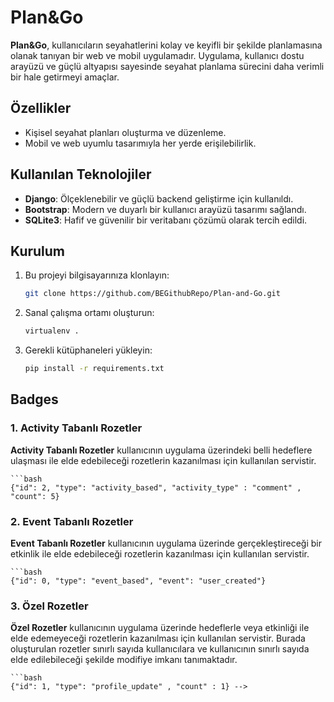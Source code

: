 # Plan&Go

**Plan&Go**, kullanıcıların seyahatlerini kolay ve keyifli bir şekilde planlamasına olanak tanıyan bir web ve mobil uygulamadır. Uygulama, kullanıcı dostu arayüzü ve güçlü altyapısı sayesinde seyahat planlama sürecini daha verimli bir hale getirmeyi amaçlar.

## Özellikler
- Kişisel seyahat planları oluşturma ve düzenleme.
- Mobil ve web uyumlu tasarımıyla her yerde erişilebilirlik.

## Kullanılan Teknolojiler
- **Django**: Ölçeklenebilir ve güçlü backend geliştirme için kullanıldı.
- **Bootstrap**: Modern ve duyarlı bir kullanıcı arayüzü tasarımı sağlandı.
- **SQLite3**: Hafif ve güvenilir bir veritabanı çözümü olarak tercih edildi.

## Kurulum
1. Bu projeyi bilgisayarınıza klonlayın:
   ```bash
   git clone https://github.com/BEGithubRepo/Plan-and-Go.git

2. Sanal çalışma ortamı oluşturun:
    ```bash
    virtualenv .

3. Gerekli kütüphaneleri yükleyin:
    ```bash
   pip install -r requirements.txt

## Badges

### **1. Activity Tabanlı Rozetler**

**Activity Tabanlı Rozetler** kullanıcının uygulama üzerindeki belli hedeflere ulaşması ile elde edebileceği rozetlerin kazanılması için kullanılan servistir.
 
    ```bash
    {"id": 2, "type": "activity_based", "activity_type" : "comment" , "count": 5}

### **2. Event Tabanlı Rozetler**

**Event Tabanlı Rozetler** kullanıcının uygulama üzerinde gerçekleştireceği bir etkinlik ile elde edebileceği rozetlerin kazanılması için kullanılan servistir.

    ```bash
    {"id": 0, "type": "event_based", "event": "user_created"}

### 3. Özel Rozetler

**Özel Rozetler** kullanıcının uygulama üzerinde hedeflerle veya etkinliği ile elde edemeyeceği rozetlerin kazanılması için kullanılan servistir. Burada oluşturulan rozetler sınırlı sayıda kullanıcılara ve kullanıcının sınırlı sayıda elde edilebileceği şekilde modifiye imkanı tanımaktadır. 

    ```bash
    {"id": 1, "type": "profile_update" , "count" : 1} -->